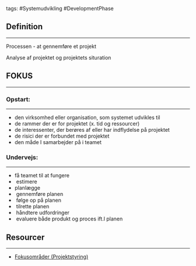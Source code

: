 tags: #Systemudvikling #DevelopmentPhase
## Definition
---
Processen - at gennemføre et projekt

Analyse af projektet og projektets situration

## FOKUS
---
### Opstart:
---
- den virksomhed eller organisation, som systemet udvikles til
- de rammer der er for projektet (x. tid og ressourcer)
- de interessenter, der berøres af eller har indflydelse på projektet
- de risici der er forbundet med projektet
- den måde I samarbejder på i teamet

### Undervejs:
---
- få teamet til at fungere
-  estimere 
- planlægge 
-  gennemføre planen  
-  følge op på planen
-  tilrette planen
-  håndtere udfordringer
-  evaluere både produkt og proces ift.l planen

## Resourcer
---
- [Fokusområder (Projektstyring)](https://rise.articulate.com/share/C9x7c641Qf8pDgT76Nqqy6ykP99dRgRJ#/lessons/Oa0hKLcF01A-HRBn0cl3HeQQrhk_tXH1)